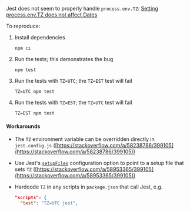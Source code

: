 Jest does not seem to properly handle `process.env.TZ`: [Setting process.env.TZ does not affect Dates](https://github.com/facebook/jest/issues/9856)

To reproduce:

1. Install dependencies

   ```
   npm ci
   ```

1. Run the tests; this demonstrates the bug

   ```
   npm test
   ```

1. Run the tests with `TZ=UTC`; the `TZ=EST` test will fail

   ```
   TZ=UTC npm test
   ```

1. Run the tests with `TZ=EST`; the `TZ=UTC` test will fail

   ```
   TZ=EST npm test
   ```

#### Workarounds

- The `TZ` environment variable can be overridden directly in `jest.config.js` ([https://stackoverflow.com/a/58238786/399105](https://stackoverflow.com/a/58238786/399105))
- Use Jest's [`setupFiles`](https://jestjs.io/docs/tutorial-react-native#setupfiles) configuration option to point to a setup file that sets `TZ` ([https://stackoverflow.com/a/58953365/399105](https://stackoverflow.com/a/58953365/399105))
- Hardcode `TZ` in any scripts in `package.json` that call Jest, e.g.

  ```json
  "scripts": {
    "test": "TZ=UTC jest",
  ```
